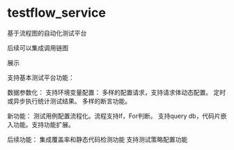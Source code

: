 # testflow_service
基于流程图的自动化测试平台


后续可以集成调用链图

展示

支持基本测试平台功能：

数据参数化：
支持环境变量配置：
多样的配置请求，支持请求体动态配置。
定时或异步执行统计测试结果。
多样的断言功能。


新功能：
测试用例配置流程化。流程支持If，For判断。
支持query db，代码片嵌入功能。支持功能扩展。

后续功能：
集成覆盖率和静态代码检测功能
支持测试策略配置功能
